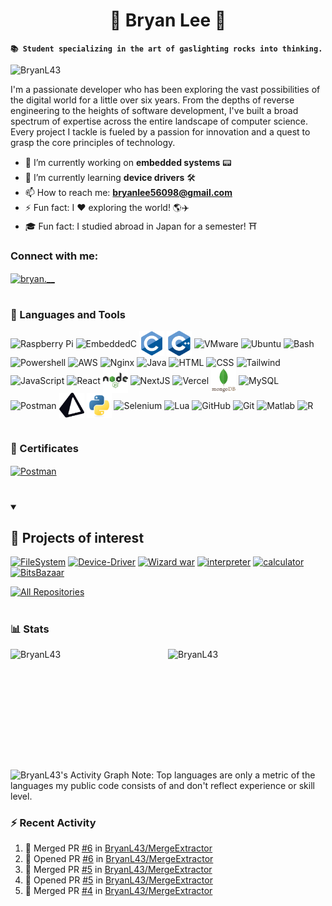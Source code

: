 <h1 align="center">🌸 Bryan Lee 🌿</h1>

**`📚 Student specializing in the art of gaslighting rocks into thinking.`**
<p align="left"> <img src="https://komarev.com/ghpvc/?username=BryanL43&label=Profile%20views&color=bf77f6&style=flat" alt="BryanL43" /> </p>

I'm a passionate developer who has been exploring the vast possibilities of the digital world for a little over six years. From the depths of reverse engineering to the heights of software development, I've built a broad spectrum of expertise across the entire landscape of computer science. Every project I tackle is fueled by a passion for innovation and a quest to grasp the core principles of technology.

- 🔭 I’m currently working on **embedded systems** 📟
- 🌱 I’m currently learning **device drivers** 🛠️
- 📫 How to reach me: **bryanlee56098@gmail.com**
- ⚡ Fun fact: I ❤️ exploring the world! 🌎✈️
- 🎓 Fun fact: I studied abroad in Japan for a semester! ⛩️

<h3 align="left">Connect with me:</h3>
<p align="left"><a href="https://discordapp.com/users/384865971455918084" target="blank"><img align="center" src="https://raw.githubusercontent.com/rahuldkjain/github-profile-readme-generator/master/src/images/icons/Social/discord.svg" alt="bryan.__" height="40px" width="40px" /></a></p>

#

<h3 align="left">🧰 Languages and Tools</h3>
<p align="left">
<img align="center" alt="Raspberry Pi" width="40" height="40" src="https://cdn.jsdelivr.net/gh/devicons/devicon@latest/icons/raspberrypi/raspberrypi-original.svg" />
<img align="center" alt="EmbeddedC" width="40" height="40" src="https://cdn.jsdelivr.net/gh/devicons/devicon@latest/icons/embeddedc/embeddedc-original.svg" />
<img align="center" alt="C" width="40" height="40" src="https://raw.githubusercontent.com/devicons/devicon/master/icons/c/c-original.svg" />
<img align="center" alt="C++" width="40" height="40" src="https://raw.githubusercontent.com/devicons/devicon/master/icons/cplusplus/cplusplus-original.svg" />
<img align="center" alt="VMware" width="40" height="40" src="https://upload.wikimedia.org/wikipedia/commons/thumb/5/5a/Vmware_workstation_16_icon.svg/800px-Vmware_workstation_16_icon.svg.png" />
<img align="center" alt="Ubuntu" width="40" height="40" src="https://cdn.jsdelivr.net/gh/devicons/devicon@latest/icons/ubuntu/ubuntu-original.svg" />
<img align="center" alt="Bash" width="40" height="40" src="https://cdn.jsdelivr.net/gh/devicons/devicon@latest/icons/bash/bash-original.svg" />
<img align="center" alt="Powershell" width="40" height="40" src="https://cdn.jsdelivr.net/gh/devicons/devicon@latest/icons/powershell/powershell-original.svg" />
<img align="center" alt="AWS" width="40" height="40" src="https://cdn.jsdelivr.net/gh/devicons/devicon@latest/icons/amazonwebservices/amazonwebservices-original-wordmark.svg" />
<img align="center" alt="Nginx" width="40" height="40" src="https://cdn.jsdelivr.net/gh/devicons/devicon@latest/icons/nginx/nginx-original.svg" />
<img align="center" alt="Java" width="40" height="40" src="https://cdn.jsdelivr.net/gh/devicons/devicon/icons/java/java-original.svg"/>
<img align="center" alt="HTML" width="40" height="40" src="https://cdn.jsdelivr.net/gh/devicons/devicon/icons/html5/html5-plain.svg" />
<img align="center" alt="CSS" width="40" height="40" src="https://cdn.jsdelivr.net/gh/devicons/devicon/icons/css3/css3-plain.svg" />
<img align="center" alt="Tailwind" width="40" height="40" src="https://cdn.jsdelivr.net/gh/devicons/devicon@latest/icons/tailwindcss/tailwindcss-original.svg" />
<img align="center" alt="JavaScript" width="40" height="40" src="https://cdn.jsdelivr.net/gh/devicons/devicon/icons/javascript/javascript-plain.svg" />
<img align="center" alt="React" width="40" height="40" src="https://cdn.jsdelivr.net/gh/devicons/devicon/icons/react/react-original.svg" />
<img align="center" alt="NodeJS" width="40" height="40" src="https://raw.githubusercontent.com/devicons/devicon/master/icons/nodejs/nodejs-original-wordmark.svg" />
<img align="center" alt="NextJS" width="40" height="40" src="https://www.svgrepo.com/show/354113/nextjs-icon.svg" />
<img align="center" alt="Vercel" width="40" height="40" src="https://cdn.jsdelivr.net/gh/devicons/devicon@latest/icons/vercel/vercel-original.svg" />
<img align="center" alt="MongoDB" wwidth="40" height="40" src="https://raw.githubusercontent.com/devicons/devicon/master/icons/mongodb/mongodb-original-wordmark.svg" />
<img align="center" alt="MySQL" width="40" height="40" src="https://cdn.jsdelivr.net/gh/devicons/devicon@latest/icons/mysql/mysql-original-wordmark.svg" />
<img align="center" alt="Postman" width="40" height="40" src="https://www.vectorlogo.zone/logos/getpostman/getpostman-icon.svg" />
<img align="center" alt="Prisma" width="40" height="40" src="https://raw.githubusercontent.com/prisma/presskit/main/Assets/Prisma-DarkSymbol.svg" />
<img align="center" alt="Python" width="40" height="40" src="https://raw.githubusercontent.com/devicons/devicon/master/icons/python/python-original.svg" />
<img align="center" alt="Selenium" width="40" height="40" src="https://www.svgrepo.com/show/354321/selenium.svg" />
<img align="center" alt="Lua" width="40" height="40" src="https://upload.wikimedia.org/wikipedia/commons/thumb/c/cf/Lua-Logo.svg/600px-Lua-Logo.svg.png?20150107024942" />
<img align="center" alt="GitHub" width="40" height="40" src="https://cdn.jsdelivr.net/gh/devicons/devicon/icons/github/github-original.svg" />
<img align="center" alt="Git" width="40" height="40" src="https://cdn.jsdelivr.net/gh/devicons/devicon@latest/icons/git/git-original.svg" />
<img align="center" alt="Matlab" width="40" height="40" src="https://cdn.jsdelivr.net/gh/devicons/devicon@latest/icons/matlab/matlab-original.svg" />
<img align="center" alt="R" width="40" height="40" src="https://cdn.jsdelivr.net/gh/devicons/devicon@latest/icons/r/r-original.svg" />
</p>

#

<h3 align="left">📜 Certificates</h3>
<p align="left"><a href="https://api.badgr.io/public/assertions/f-7MdxBeRv-cNX29dmrIPQ?identity__email=bryanlee56098%40gmail.com" target="blank"><img align="center" alt="Postman" width="40px" height="40px" src="https://media.badgr.com/uploads/badges/assertion-f-7MdxBeRv-cNX29dmrIPQ.png?versionId=DMeXzDq2i0Eu1dPOL2zh01aQ_rD8yOO3" /></a></p>

#

<details open> 
  <summary><h2>📘 Projects of interest</h2></summary>

  <!-- Repo info cards - https://github.com/anuraghazra/github-readme-stats -->
  <p align="left">
    <a href="https://github.com/BryanL43/Vigenere_Driver"><img width="278" src="https://denvercoder1-github-readme-stats.vercel.app/api/pin/?username=BryanL43&repo=Vigenere_Driver&theme=react&bg_color=191622&title_color=FF79C6&hide_border=true&icon_color=F8D866&show_icons=false" alt="FileSystem"></a>
    <a href="https://github.com/BryanL43/Device_Driver"><img width="278" src="https://denvercoder1-github-readme-stats.vercel.app/api/pin/?username=BryanL43&repo=Device_Driver&theme=react&bg_color=191622&title_color=FF79C6&hide_border=true&icon_color=F8D866&show_icons=false" alt="Device-Driver"></a>
    <a href="https://github.com/BryanL43/Wizard-War"><img width="278" src="https://denvercoder1-github-readme-stats.vercel.app/api/pin/?username=BryanL43&repo=Wizard-War&theme=react&bg_color=191622&title_color=FF79C6&hide_border=true&icon_color=F8D866&show_icons=false" alt="Wizard war"></a>
    <a href="https://github.com/BryanL43/interpreter"><img width="278" src="https://denvercoder1-github-readme-stats.vercel.app/api/pin/?username=BryanL43&repo=interpreter&theme=react&bg_color=191622&title_color=FF79C6&hide_border=true&icon_color=F8D866&show_icons=false" alt="interpreter"></a>
    <a href="https://github.com/BryanL43/calculator"><img width="278" src="https://denvercoder1-github-readme-stats.vercel.app/api/pin/?username=BryanL43&repo=calculator&theme=react&bg_color=191622&title_color=FF79C6&hide_border=true&icon_color=F8D866&show_icons=false" alt="calculator"></a>
    <a href="https://github.com/BryanL43/BitsBazaar"><img width="278" src="https://denvercoder1-github-readme-stats.vercel.app/api/pin/?username=BryanL43&repo=BitsBazaar&theme=react&bg_color=191622&title_color=FF79C6&hide_border=true&icon_color=F8D866&show_icons=false" alt="BitsBazaar"></a>
  </p>

  <a href="https://github.com/BryanL43?tab=repositories"><img alt="All Repositories" title="All Repositories" src="https://custom-icon-badges.demolab.com/badge/-Click%20Here%20For%20All%20My%20Repos-1F222E?style=for-the-badge&logoColor=white&logo=repo"/></a>
</details>

#

### 📊 Stats
<div style="display:flex;">
  <img style="flex:1; height:193px;" src="https://github-readme-stats.vercel.app/api?username=BryanL43&show_icons=true&theme=omni" alt="BryanL43"/>
  <img style="flex:1; height:193px;" src="https://github-readme-stats.vercel.app/api/top-langs?username=BryanL43&theme=omni&layout=compact" alt="BryanL43" />
</div>
<img alt="BryanL43's Activity Graph" src="https://github-readme-activity-graph.vercel.app/graph/?username=BryanL43&bg_color=191622&color=FF79C6&line=F8D866&point=FFFFFF&hide_border=true" />
Note: Top languages are only a metric of the languages my public code consists of and don't reflect experience or skill level.

### :zap: Recent Activity
<!-- https://github.com/jamesgeorge007/github-activity-readme -->
<!--START_SECTION:activity-->
1. 🎉 Merged PR [#6](https://github.com/BryanL43/MergeExtractor/pull/6) in [BryanL43/MergeExtractor](https://github.com/BryanL43/MergeExtractor)
2. 💪 Opened PR [#6](https://github.com/BryanL43/MergeExtractor/pull/6) in [BryanL43/MergeExtractor](https://github.com/BryanL43/MergeExtractor)
3. 🎉 Merged PR [#5](https://github.com/BryanL43/MergeExtractor/pull/5) in [BryanL43/MergeExtractor](https://github.com/BryanL43/MergeExtractor)
4. 💪 Opened PR [#5](https://github.com/BryanL43/MergeExtractor/pull/5) in [BryanL43/MergeExtractor](https://github.com/BryanL43/MergeExtractor)
5. 🎉 Merged PR [#4](https://github.com/BryanL43/MergeExtractor/pull/4) in [BryanL43/MergeExtractor](https://github.com/BryanL43/MergeExtractor)
<!--END_SECTION:activity-->
